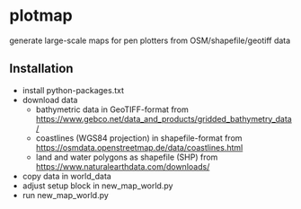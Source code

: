 # plotmap
generate large-scale maps for pen plotters from OSM/shapefile/geotiff data

## Installation
- install python-packages.txt
- download data
  - bathymetric data in GeoTIFF-format from https://www.gebco.net/data_and_products/gridded_bathymetry_data/
  - coastlines (WGS84 projection) in shapefile-format from https://osmdata.openstreetmap.de/data/coastlines.html
  - land and water polygons as shapefile (SHP) from https://www.naturalearthdata.com/downloads/
- copy data in world_data
- adjust setup block in new_map_world.py
- run new_map_world.py
